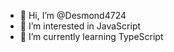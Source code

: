 - 👋 Hi, I’m @Desmond4724
- 👀 I’m interested in JavaScript
- 🌱 I’m currently learning TypeScript

<!---
Desmond4724/Desmond4724 is a ✨ special ✨ repository because its `README.md` (this file) appears on your GitHub profile.
You can click the Preview link to take a look at your changes.
--->
